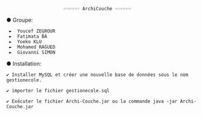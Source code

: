 
						 ☞☞☞☞☞☞ ArchiCouche ☜☜☜☜☜☜


 ● Groupe:
  
 	 ►  Youcef ZEGROUR
 	 ►  Fatimata BA
 	 ►  Yoeko KLU
 	 ►  Mohamed RAGUED
 	 ►  Giovanni SIMON
  
 ● Installation:
	
 	✔ Installer MySQL et créer une nouvelle base de données sous le nom gestionecole.
 
 	✔ importer le fichier gestionecole.sql 
 
 	✔ Exécuter le fichier Archi-Couche.jar ou la commande java -jar Archi-Couche.jar

